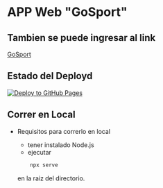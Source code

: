 # APP Web "GoSport"
## Tambien se puede ingresar al link
[GoSport](https://lotiel-dev.github.io/Sis1-GoSport/)
## Estado del Deployd

[![Deploy to GitHub Pages](https://github.com/Lotiel-Dev/Sis1-GoSport/actions/workflows/deploy.yml/badge.svg)](https://github.com/Lotiel-Dev/Sis1-GoSport/actions/workflows/deploy.yml)

## Correr en Local

- Requisitos para correrlo en local
    - tener instalado Node.js
    - ejecutar
    ```bash
        npx serve
    ```

    en la raiz del directorio.
